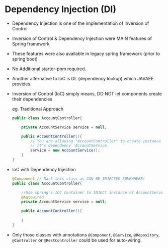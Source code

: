 # Dependency Injection (DI)

* Dependency Injection is one of the implementation of Inversion of Control
* Inversion of Control & Dependency Injection were MAIN features of Spring framework
* These features were also available in legacy spring framework (prior to spring boot)
* No Additional starter-pom required.
* Another alternative to IoC is DL (dependency lookup) which JAVAEE provides.
* Inversion of Control (IoC) simply means, DO NOT let components create their dependencies
    
    eg. Traditional Approach
    
    ```java
    public class AccountController{

        private AccountService service = null;

        public AccountController(){
            // You are allowing "AccountController" to create instance of
            // it's dependency 'AccountService
            service = new AccountService();
        }
    }
    ```

*   IoC with Dependency Injection

    ```java
    @Component // Mark this class as CAN BE INJECTED SOMEWHERE!
    public class AccountController{

        //Use spring's IOC Container to INJECT instance of AccountService
        @Autowired
        private AccountService service = null;

        public AccountController(){
            
        }
    }
    ```

*   Only those classes with annotations `@Component`, `@Service`, `@Repository`, `@Controller` or `@RestController` could be used for auto-wiring.
